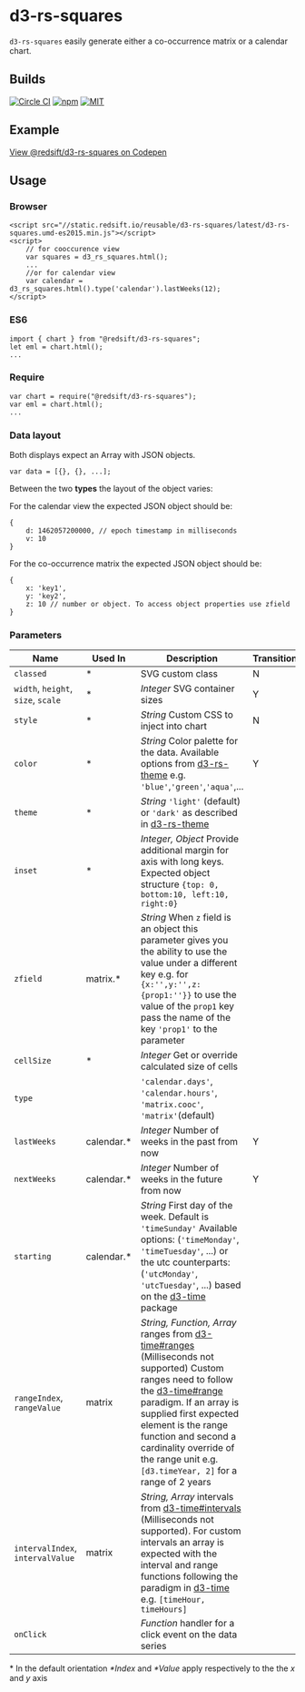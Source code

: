 # d3-rs-squares

`d3-rs-squares` easily generate either a co-occurrence matrix or a calendar chart.

## Builds

[![Circle CI](https://circleci.com/gh/redsift/d3-rs-squares.svg?style=svg)](https://circleci.com/gh/redsift/d3-rs-squares)
[![npm](https://img.shields.io/npm/v/@redsift/d3-rs-squares.svg?style=flat-square)](https://www.npmjs.com/package/@redsift/d3-rs-squares)
[![MIT](https://img.shields.io/badge/license-MIT-blue.svg?style=flat-square)](https://raw.githubusercontent.com/redsift/d3-rs-squares/master/LICENSE)

## Example

[View @redsift/d3-rs-squares on Codepen](https://....)

## Usage

### Browser
	
	<script src="//static.redsift.io/reusable/d3-rs-squares/latest/d3-rs-squares.umd-es2015.min.js"></script>
	<script>
		// for cooccurence view
		var squares = d3_rs_squares.html();
		...
		//or for calendar view
		var calendar = d3_rs_squares.html().type('calendar').lastWeeks(12);
	</script>
### ES6

	import { chart } from "@redsift/d3-rs-squares";
	let eml = chart.html();
	...
	
### Require

	var chart = require("@redsift/d3-rs-squares");
	var eml = chart.html();
	...

### Data layout
Both displays expect an Array with JSON objects. 

	var data = [{}, {}, ...];

Between the two **types** the layout of the object varies:

For the calendar view the expected JSON object should be:

	{
		d: 1462057200000, // epoch timestamp in milliseconds 
		v: 10
	}

For the co-occurrence matrix the expected JSON object should be:

	{
		x: 'key1', 
		y: 'key2',
		z: 10 // number or object. To access object properties use zfield
	}

### Parameters

|Name|Used In|Description|Transition|
|----|--------|----------|----------|
|`classed`|* |SVG custom class|N|
|`width`, `height`, `size`, `scale`|* | *Integer* SVG container sizes|Y
|`style`|* | *String* Custom CSS to inject into chart| N
|`color`|* | *String* Color palette for the data. Available options from [d3-rs-theme](https://github.com/Redsift/d3-rs-theme#presentation-color-palette) e.g. `'blue'`,`'green'`,`'aqua'`,... | Y|
|`theme`|* | *String* `'light'` (default) or `'dark'` as described in [d3-rs-theme](https://github.com/Redsift/d3-rs-theme)
|`inset`|* |  *Integer, Object* Provide additional margin for axis with long keys. Expected object structure `{top: 0, bottom:10, left:10, right:0}`| |
|`zfield`| matrix.* |*String* When `z` field is an object this parameter gives you the ability to use the value under a different key e.g. for `{x:'',y:'',z:{prop1:''}}` to use the value of the `prop1` key pass the name of the key `'prop1'` to the parameter| |
|`cellSize`|* | *Integer* Get or override calculated size of cells | |
|`type`| |`'calendar.days'`, `'calendar.hours'`, `'matrix.cooc'`, `'matrix'`(default)|
|`lastWeeks`| calendar.* | *Integer* Number of weeks in the past from now | Y|
|`nextWeeks`| calendar.* | *Integer* Number of weeks in the future from now | Y |
|`starting`| calendar.* | *String* First day of the week. Default is `'timeSunday'` Available options: (`'timeMonday'`, `'timeTuesday'`, ...) or the utc counterparts: (`'utcMonday'`, `'utcTuesday'`, ...) based on the [d3-time](https://github.com/d3/d3-time) package| |
|`rangeIndex`, `rangeValue`| matrix | *String, Function, Array* ranges from [d3-time#ranges](https://github.com/d3/d3-time#ranges) (Milliseconds not supported) Custom ranges need to follow the [d3-time#range](https://github.com/d3/d3-time#interval_range) paradigm. If an array is supplied first expected element is the range function and second a cardinality override of the range unit e.g. `[d3.timeYear, 2]` for a range of 2 years | |
|`intervalIndex`, `intervalValue`| matrix | *String, Array* intervals from [d3-time#intervals](https://github.com/d3/d3-time#intervals) (Milliseconds not supported). For custom intervals an array is expected with the interval and range functions following the paradigm in [d3-time](https://github.com/d3/d3-time) e.g. `[timeHour, timeHours]` | |
|`onClick`| |*Function* handler for a click event on the data series| |



\* In the default orientation *\*Index* and *\*Value* apply respectively to the the *x* and *y* axis 